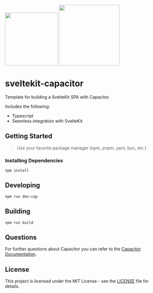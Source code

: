 <img width="175px" src="https://github.com/Hugos68/sveltekit-capacitor/assets/63101006/3b8324ff-f27d-48a3-a74d-f7aabb2f530e" />
<img width="200px" src="https://github.com/Hugos68/sveltekit-capacitor/assets/63101006/e748ecc6-2a2d-4dd5-95c2-4ff4cf8a307b" />

# sveltekit-capacitor

Template for building a SvelteKit SPA with Capacitor.

Includes the following:

- Typescript
- Seemless integration with SvelteKit

## Getting Started

> Use your favorite package manager (npm, pnpm, yarn, bun, etc.)

### Installing Dependencies

```
npm install
```

## Developing

```
npm run dev:cap
```

## Building

```
npm run build
```

## Questions

For further questions about Capacitor you can refer to the [Capacitor Documentation](https://capacitorjs.com/docs).

## License

This project is licensed under the MIT License - see the [LICENSE](LICENSE) file for details.
